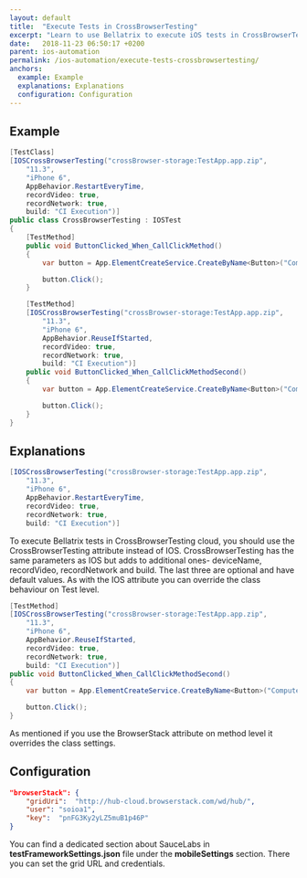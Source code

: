 ```yaml
---
layout: default
title:  "Execute Tests in CrossBrowserTesting"
excerpt: "Learn to use Bellatrix to execute iOS tests in CrossBrowserTesting."
date:   2018-11-23 06:50:17 +0200
parent: ios-automation
permalink: /ios-automation/execute-tests-crossbrowsertesting/
anchors:
  example: Example
  explanations: Explanations
  configuration: Configuration
---
```

Example
-------
```csharp
[TestClass]
[IOSCrossBrowserTesting("crossBrowser-storage:TestApp.app.zip",
    "11.3",
    "iPhone 6",
    AppBehavior.RestartEveryTime,
    recordVideo: true,
    recordNetwork: true,
    build: "CI Execution")]
public class CrossBrowserTesting : IOSTest
{
    [TestMethod]
    public void ButtonClicked_When_CallClickMethod()
    {
        var button = App.ElementCreateService.CreateByName<Button>("ComputeSumButton");

        button.Click();
    }

    [TestMethod]
    [IOSCrossBrowserTesting("crossBrowser-storage:TestApp.app.zip",
        "11.3",
        "iPhone 6",
        AppBehavior.ReuseIfStarted,
        recordVideo: true,
        recordNetwork: true,
        build: "CI Execution")]
    public void ButtonClicked_When_CallClickMethodSecond()
    {
        var button = App.ElementCreateService.CreateByName<Button>("ComputeSumButton");

        button.Click();
    }
}
```

Explanations
------------
```csharp
[IOSCrossBrowserTesting("crossBrowser-storage:TestApp.app.zip",
    "11.3",
    "iPhone 6",
    AppBehavior.RestartEveryTime,
    recordVideo: true,
    recordNetwork: true,
    build: "CI Execution")]
```
To execute Bellatrix tests in CrossBrowserTesting cloud, you should use the CrossBrowserTesting attribute instead of IOS. CrossBrowserTesting has the same parameters as IOS but adds to additional ones- deviceName, recordVideo, recordNetwork and build. The last three are optional and have default values. As with the IOS attribute you can override the class behaviour on Test level.
```csharp
[TestMethod]
[IOSCrossBrowserTesting("crossBrowser-storage:TestApp.app.zip",
    "11.3",
    "iPhone 6",
    AppBehavior.ReuseIfStarted,
    recordVideo: true,
    recordNetwork: true,
    build: "CI Execution")]
public void ButtonClicked_When_CallClickMethodSecond()
{
    var button = App.ElementCreateService.CreateByName<Button>("ComputeSumButton");

    button.Click();
}
```
As mentioned if you use the BrowserStack attribute on method level it overrides the class settings.

Configuration
-------------
```json
"browserStack": {
	"gridUri":  "http://hub-cloud.browserstack.com/wd/hub/",
	"user": "soioa1",
	"key":  "pnFG3Ky2yLZ5muB1p46P"
}
```
You can find a dedicated section about SauceLabs in **testFrameworkSettings.json** file under the **mobileSettings** section. There you can set the grid URL and credentials.